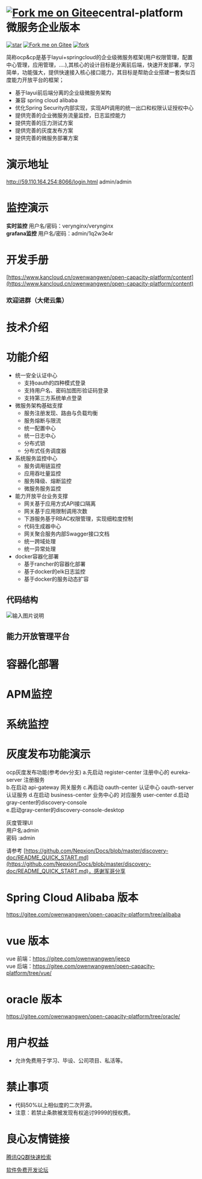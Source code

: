 

# [![Fork me on Gitee](https://gitee.com/owenwangwen/open-capacity-platform/widgets/widget_5.svg)](https://gitee.com/owenwangwen/open-capacity-platform)central-platform 微服务企业版本

  
  
   
   
 


[![star](https://gitee.com/owenwangwen/open-capacity-platform/badge/star.svg?theme=white)](https://gitee.com/owenwangwen/open-capacity-platform/stargazers)
[![Fork me on Gitee](https://gitee.com/owenwangwen/open-capacity-platform/widgets/widget_6.svg)](https://gitee.com/owenwangwen/open-capacity-platform)
[![fork](https://gitee.com/owenwangwen/open-capacity-platform/badge/fork.svg?theme=white)](https://gitee.com/owenwangwen/open-capacity-platform/members)



简称ocp&cp是基于layui+springcloud的企业级微服务框架(用户权限管理，配置中心管理，应用管理，....),其核心的设计目标是分离前后端，快速开发部署，学习简单，功能强大，提供快速接入核心接口能力，其目标是帮助企业搭建一套类似百度能力开放平台的框架；  
- 基于layui前后端分离的企业级微服务架构  
- 兼容 spring cloud alibaba  
- 优化Spring Security内部实现，实现API调用的统一出口和权限认证授权中心  
- 提供完善的企业微服务流量监控，日志监控能力   
- 提供完善的压力测试方案  
- 提供完善的灰度发布方案  
- 提供完善的微服务部署方案  

    

# **演示地址** #
http://59.110.164.254:8066/login.html  admin/admin   


# **监控演示** #
 **实时监控**  用户名/密码：verynginx/verynginx       
 **grafana监控**  用户名/密码：admin/1q2w3e4r    

# 开发手册  
 [https://www.kancloud.cn/owenwangwen/open-capacity-platform/content](https://www.kancloud.cn/owenwangwen/open-capacity-platform/content)

### 欢迎进群（大佬云集）

     

 
	 
              
			  
			  	
			  					
	 
 

# 技术介绍

 
	 
		   
		   
	 
 

# **功能介绍** 
- 统一安全认证中心
	- 支持oauth的四种模式登录
	- 支持用户名、密码加图形验证码登录
	- 支持第三方系统单点登录
- 微服务架构基础支撑
	- 服务注册发现、路由与负载均衡
	- 服务熔断与限流
	- 统一配置中心
	- 统一日志中心
	- 分布式锁
	- 分布式任务调度器
- 系统服务监控中心
	- 服务调用链监控 
	- 应用吞吐量监控 
	- 服务降级、熔断监控
	- 微服务服务监控
- 能力开放平台业务支撑
	- 网关基于应用方式API接口隔离
	- 网关基于应用限制调用次数
	- 下游服务基于RBAC权限管理，实现细粒度控制
	- 代码生成器中心  
	- 网关聚合服务内部Swagger接口文档
	- 统一跨域处理
	- 统一异常处理
- docker容器化部署
	- 基于rancher的容器化部署
	- 基于docker的elk日志监控
	- 基于docker的服务动态扩容 
   
   
## 代码结构  
    
![输入图片说明](https://images.gitee.com/uploads/images/2020/0531/224751_88e9bb1f_1441068.png "屏幕截图.png")


## 能力开放管理平台   

 
	 
           
           
           
           
     
     
           
           
           
           
     
     
           
           
		   
           
     
	 
		   
		   
		   
           
     
	 
           
           
           
           
     
 

# 容器化部署     
 
	 
           
           
           
           
     
	 
           
           
           
           
     
     
           
           
           
           
     
 
 
#  APM监控
 
	 
           
           
     
	 
           
           
     
     
 

# 系统监控 #
 
	 
		   
           
           
     
	 
		   
		   
           
     
 

#  灰度发布功能演示   
 
ocp灰度发布功能(参考dev分支) 
a.先启动 register-center 注册中心的 eureka-server 注册服务  
b.在启动 api-gateway 网关服务 
c.再启动 oauth-center 认证中心 oauth-server 认证服务 
d.在启动 business-center 业务中心的 对应服务 user-center 
d.启动gray-center的discovery-console  
e.启动gray-center的discovery-console-desktop    
 
灰度管理UI  
用户名:admin      
密码  :admin  

 
	 
           
           
     
	 
           
           
     
     
 

请参考
[https://github.com/Nepxion/Docs/blob/master/discovery-doc/README_QUICK_START.md](https://github.com/Nepxion/Docs/blob/master/discovery-doc/README_QUICK_START.md)，感谢军哥分享  


# Spring Cloud Alibaba 版本
https://gitee.com/owenwangwen/open-capacity-platform/tree/alibaba

# vue 版本
vue 前端：https://gitee.com/owenwangwen/jeecp  
vue 后端：https://gitee.com/owenwangwen/open-capacity-platform/tree/vue/

# oracle 版本
https://gitee.com/owenwangwen/open-capacity-platform/tree/oracle/

# 用户权益 #
- 允许免费用于学习、毕设、公司项目、私活等。

# 禁止事项 #
- 代码50%以上相似度的二次开源。
- 注意：若禁止条款被发现有权追讨9999的授权费。




 # 良心友情链接

[腾讯QQ群快速检索](http://u.720life.cn/s/8cf73f7c)

[软件免费开发论坛](http://u.720life.cn/s/bbb01dc0)